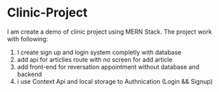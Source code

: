 # Clinic-Project
I am create a demo of clinic project using MERN Stack. 
The project work with following:

1. I create sign up and login system completly with database
2. add api for articlies route with no screen for add article
3. add front-end for reversation appointment without database and backend
4. i use Context Api and local storage to Authnication (Login && Signup)
